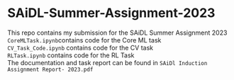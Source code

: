 # SAiDL-Summer-Assignment-2023
This repo contains my submission for the SAiDL Summer Assignment 2023  
`CoreMLTask.ipynb`contains code for the Core ML task  
`CV_Task_Code.ipynb` contains code for the CV task  
`RLTask.ipynb` contains code for the RL Task  
The documentation and task report can be found in `SAiDl Induction Assignment Report- 2023.pdf`
